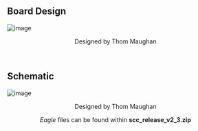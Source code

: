 ## Board Design
![image](https://user-images.githubusercontent.com/52707386/62479025-66727a80-b761-11e9-8ce7-775d21b7c434.png)
<p align = 'center'>Designed by Thom Maughan</p>

<br>

## Schematic
![image](https://user-images.githubusercontent.com/52707386/62480127-deda3b00-b763-11e9-9d44-c3016f449dfa.png)
<p align = 'center'>Designed by Thom Maughan</p>
<p align = 'center'><i>Eagle</i> files can be found within <b>scc_release_v2_3.zip</b></p>
